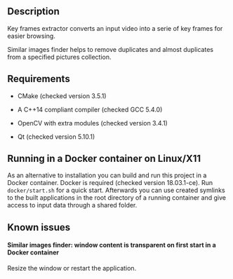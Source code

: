 ## Description

Key frames extractor converts an input video into a serie of key frames for easier browsing.

Similar images finder helps to remove duplicates and almost duplicates from a specified pictures collection.

## Requirements

* CMake (checked version 3.5.1)

* A C++14 compliant compiler (checked GCC 5.4.0)

* OpenCV with extra modules (checked version 3.4.1)

* Qt (checked version 5.10.1)

## Running in a Docker container on Linux/X11

As an alternative to installation you can build and run this project in a Docker container. Docker is required (checked version 18.03.1-ce). Run `docker/start.sh` for a quick start. Afterwards you can use created symlinks to the built applications in the root directory of a running container and give access to input data through a shared folder.

## Known issues

#### Similar images finder: window content is transparent on first start in a Docker container

Resize the window or restart the application.
